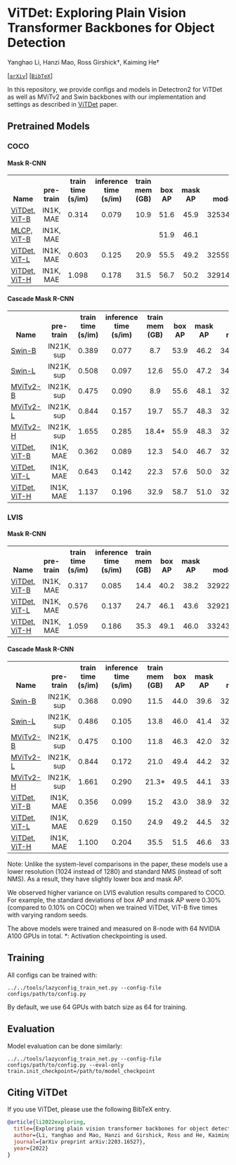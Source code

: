 # ViTDet: Exploring Plain Vision Transformer Backbones for Object Detection

Yanghao Li, Hanzi Mao, Ross Girshick†, Kaiming He†

[[`arXiv`](https://arxiv.org/abs/2203.16527)] [[`BibTeX`](#CitingViTDet)]

In this repository, we provide configs and models in Detectron2 for ViTDet as well as MViTv2 and Swin backbones with our implementation and settings as described in [ViTDet](https://arxiv.org/abs/2203.16527) paper.


## Pretrained Models

### COCO

#### Mask R-CNN

<table><tbody>
<!-- START TABLE -->
<!-- TABLE HEADER -->
<th valign="bottom">Name</th>
<th valign="bottom">pre-train</th>
<th valign="bottom">train<br/>time<br/>(s/im)</th>
<th valign="bottom">inference<br/>time<br/>(s/im)</th>
<th valign="bottom">train<br/>mem<br/>(GB)</th>
<th valign="bottom">box<br/>AP</th>
<th valign="bottom">mask<br/>AP</th>
<th valign="bottom">model id</th>
<th valign="bottom">download</th>
<!-- TABLE BODY -->
<!-- ROW: mask_rcnn_vitdet_b_100ep -->
 <tr><td align="left"><a href="configs/COCO/mask_rcnn_vitdet_b_100ep.py">ViTDet, ViT-B</a></td>
<td align="center">IN1K, MAE</td>
<td align="center">0.314</td>
<td align="center">0.079</td>
<td align="center">10.9</td>
<td align="center">51.6</td>
<td align="center">45.9</td>
<td align="center">325346929</td>
<td align="center"><a href="https://dl.fbaipublicfiles.com/detectron2/ViTDet/COCO/mask_rcnn_vitdet_b/f325346929/model_final_61ccd1.pkl">model</a></td>
</tr>
 <!-- ROW: mask_rcnn_vitdet_b_100ep -->
 <tr><td align="left"><a href="">MLCP, ViT-B</a></td>
<td align="center">IN1K, MAE</td>
<td align="center"></td>
<td align="center"></td>
<td align="center"></td>
<td align="center">51.9</td>
<td align="center">46.1</td>
<td align="center"></td>
<td align="center"><a href="">model</a></td>
</tr>
<!-- ROW: mask_rcnn_vitdet_l_100ep -->
 <tr><td align="left"><a href="configs/COCO/mask_rcnn_vitdet_l_100ep.py">ViTDet, ViT-L</a></td>
<td align="center">IN1K, MAE</td>
<td align="center">0.603</td>
<td align="center">0.125</td>
<td align="center">20.9</td>
<td align="center">55.5</td>
<td align="center">49.2</td>
<td align="center">325599698</td>
<td align="center"><a href="https://dl.fbaipublicfiles.com/detectron2/ViTDet/COCO/mask_rcnn_vitdet_l/f325599698/model_final_6146ed.pkl">model</a></td>
</tr>
<!-- ROW: mask_rcnn_vitdet_b_75ep -->
 <tr><td align="left"><a href="configs/COCO/mask_rcnn_vitdet_h_75ep.py">ViTDet, ViT-H</a></td>
<td align="center">IN1K, MAE</td>
<td align="center">1.098</td>
<td align="center">0.178</td>
<td align="center">31.5</td>
<td align="center">56.7</td>
<td align="center">50.2</td>
<td align="center">329145471</td>
<td align="center"><a href="https://dl.fbaipublicfiles.com/detectron2/ViTDet/COCO/mask_rcnn_vitdet_h/f329145471/model_final_7224f1.pkl">model</a></td>
</tr>
</tbody></table>

#### Cascade Mask R-CNN

<table><tbody>
<!-- START TABLE -->
<!-- TABLE HEADER -->
<th valign="bottom">Name</th>
<th valign="bottom">pre-train</th>
<th valign="bottom">train<br/>time<br/>(s/im)</th>
<th valign="bottom">inference<br/>time<br/>(s/im)</th>
<th valign="bottom">train<br/>mem<br/>(GB)</th>
<th valign="bottom">box<br/>AP</th>
<th valign="bottom">mask<br/>AP</th>
<th valign="bottom">model id</th>
<th valign="bottom">download</th>
<!-- TABLE BODY -->
<!-- ROW: cascade_mask_rcnn_swin_b_in21k_50ep -->
 <tr><td align="left"><a href="configs/COCO/cascade_mask_rcnn_swin_b_in21k_50ep.py">Swin-B</a></td>
<td align="center">IN21K, sup</td>
<td align="center">0.389</td>
<td align="center">0.077</td>
<td align="center">8.7</td>
<td align="center">53.9</td>
<td align="center">46.2</td>
<td align="center">342979038</td>
<td align="center"><a href="https://dl.fbaipublicfiles.com/detectron2/ViTDet/COCO/cascade_mask_rcnn_swin_b_in21k/f342979038/model_final_246a82.pkl">model</a></td>
</tr>
<!-- ROW: cascade_mask_rcnn_swin_l_in21k_50ep -->
 <tr><td align="left"><a href="configs/COCO/cascade_mask_rcnn_swin_l_in21k_50ep.py">Swin-L</a></td>
<td align="center">IN21K, sup</td>
<td align="center">0.508</td>
<td align="center">0.097</td>
<td align="center">12.6</td>
<td align="center">55.0</td>
<td align="center">47.2</td>
<td align="center">342979186</td>
<td align="center"><a href="https://dl.fbaipublicfiles.com/detectron2/ViTDet/COCO/cascade_mask_rcnn_swin_l_in21k/f342979186/model_final_7c897e.pkl">model</a></td>
</tr>
<!-- ROW: cascade_mask_rcnn_mvitv2_b_in21k_100ep -->
 <tr><td align="left"><a href="configs/COCO/cascade_mask_rcnn_mvitv2_b_in21k_100ep.py">MViTv2-B</a></td>
<td align="center">IN21K, sup</td>
<td align="center">0.475</td>
<td align="center">0.090</td>
<td align="center">8.9</td>
<td align="center">55.6</td>
<td align="center">48.1</td>
<td align="center">325820315</td>
<td align="center"><a href="https://dl.fbaipublicfiles.com/detectron2/ViTDet/COCO/cascade_mask_rcnn_mvitv2_b_in21k/f325820315/model_final_8c3da3.pkl">model</a></td>
</tr>
</tr>
<!-- ROW: cascade_mask_rcnn_mvitv2_l_in21k_50ep -->
 <tr><td align="left"><a href="configs/COCO/cascade_mask_rcnn_mvitv2_l_in21k_50ep.py">MViTv2-L</a></td>
<td align="center">IN21K, sup</td>
<td align="center">0.844</td>
<td align="center">0.157</td>
<td align="center">19.7</td>
<td align="center">55.7</td>
<td align="center">48.3</td>
<td align="center">325607715</td>
<td align="center"><a href="https://dl.fbaipublicfiles.com/detectron2/ViTDet/COCO/cascade_mask_rcnn_mvitv2_l_in21k/f325607715/model_final_2141b0.pkl">model</a></td>
</tr>
</tr>
<!-- ROW: cascade_mask_rcnn_mvitv2_h_in21k_36ep -->
 <tr><td align="left"><a href="configs/COCO/cascade_mask_rcnn_mvitv2_h_in21k_36ep.py">MViTv2-H</a></td>
<td align="center">IN21K, sup</td>
<td align="center">1.655</td>
<td align="center">0.285</td>
<td align="center">18.4*</td>
<td align="center">55.9</td>
<td align="center">48.3</td>
<td align="center">326187358</td>
<td align="center"><a href="https://dl.fbaipublicfiles.com/detectron2/ViTDet/COCO/cascade_mask_rcnn_mvitv2_h_in21k/f326187358/model_final_2234d7.pkl">model</a></td>
</tr>
<!-- ROW: cascade_mask_rcnn_vitdet_b_100ep -->
 <tr><td align="left"><a href="configs/COCO/cascade_mask_rcnn_vitdet_b_100ep.py">ViTDet, ViT-B</a></td>
<td align="center">IN1K, MAE</td>
<td align="center">0.362</td>
<td align="center">0.089</td>
<td align="center">12.3</td>
<td align="center">54.0</td>
<td align="center">46.7</td>
<td align="center">325358525</td>
<td align="center"><a href="https://dl.fbaipublicfiles.com/detectron2/ViTDet/COCO/cascade_mask_rcnn_vitdet_b/f325358525/model_final_435fa9.pkl">model</a></td>
</tr>
<!-- ROW: cascade_mask_rcnn_vitdet_l_100ep -->
 <tr><td align="left"><a href="configs/COCO/cascade_mask_rcnn_vitdet_l_100ep.py">ViTDet, ViT-L</a></td>
<td align="center">IN1K, MAE</td>
<td align="center">0.643</td>
<td align="center">0.142</td>
<td align="center">22.3</td>
<td align="center">57.6</td>
<td align="center">50.0</td>
<td align="center">328021305</td>
<td align="center"><a href="https://dl.fbaipublicfiles.com/detectron2/ViTDet/COCO/cascade_mask_rcnn_vitdet_l/f328021305/model_final_1a9f28.pkl">model</a></td>
</tr>
<!-- ROW: cascade_mask_rcnn_vitdet_h_75ep -->
 <tr><td align="left"><a href="configs/COCO/cascade_mask_rcnn_vitdet_h_75ep.py">ViTDet, ViT-H</a></td>
<td align="center">IN1K, MAE</td>
<td align="center">1.137</td>
<td align="center">0.196</td>
<td align="center">32.9</td>
<td align="center">58.7</td>
<td align="center">51.0</td>
<td align="center">328730692</td>
<td align="center"><a href="https://dl.fbaipublicfiles.com/detectron2/ViTDet/COCO/cascade_mask_rcnn_vitdet_h/f328730692/model_final_f05665.pkl">model</a></td>
</tr>
</tbody></table>


### LVIS

#### Mask R-CNN

<table><tbody>
<!-- START TABLE -->
<!-- TABLE HEADER -->
<th valign="bottom">Name</th>
<th valign="bottom">pre-train</th>
<th valign="bottom">train<br/>time<br/>(s/im)</th>
<th valign="bottom">inference<br/>time<br/>(s/im)</th>
<th valign="bottom">train<br/>mem<br/>(GB)</th>
<th valign="bottom">box<br/>AP</th>
<th valign="bottom">mask<br/>AP</th>
<th valign="bottom">model id</th>
<th valign="bottom">download</th>
<!-- TABLE BODY -->
<!-- ROW: mask_rcnn_vitdet_b_100ep -->
 <tr><td align="left"><a href="configs/LVIS/mask_rcnn_vitdet_b_100ep.py">ViTDet, ViT-B</a></td>
<td align="center">IN1K, MAE</td>
<td align="center">0.317</td>
<td align="center">0.085</td>
<td align="center">14.4</td>
<td align="center">40.2</td>
<td align="center">38.2</td>
<td align="center">329225748</td>
<td align="center"><a href="https://dl.fbaipublicfiles.com/detectron2/ViTDet/LVIS/mask_rcnn_vitdet_b/329225748/model_final_5251c5.pkl">model</a></td>
</tr>
<!-- ROW: mask_rcnn_vitdet_l_100ep -->
 <tr><td align="left"><a href="configs/LVIS/mask_rcnn_vitdet_l_100ep.py">ViTDet, ViT-L</a></td>
<td align="center">IN1K, MAE</td>
<td align="center">0.576</td>
<td align="center">0.137</td>
<td align="center">24.7</td>
<td align="center">46.1</td>
<td align="center">43.6</td>
<td align="center">329211570</td>
<td align="center"><a href="https://dl.fbaipublicfiles.com/detectron2/ViTDet/LVIS/mask_rcnn_vitdet_l/329211570/model_final_021b3a.pkl">model</a></td>
</tr>
<!-- ROW: mask_rcnn_vitdet_b_75ep -->
 <tr><td align="left"><a href="configs/LVIS/mask_rcnn_vitdet_h_100ep.py">ViTDet, ViT-H</a></td>
<td align="center">IN1K, MAE</td>
<td align="center">1.059</td>
<td align="center">0.186</td>
<td align="center">35.3</td>
<td align="center">49.1</td>
<td align="center">46.0</td>
<td align="center">332434656</td>
<td align="center"><a href="https://dl.fbaipublicfiles.com/detectron2/ViTDet/LVIS/mask_rcnn_vitdet_h/332434656/model_final_866730.pkl">model</a></td>
</tr>
</tbody></table>

#### Cascade Mask R-CNN

<table><tbody>
<!-- START TABLE -->
<!-- TABLE HEADER -->
<th valign="bottom">Name</th>
<th valign="bottom">pre-train</th>
<th valign="bottom">train<br/>time<br/>(s/im)</th>
<th valign="bottom">inference<br/>time<br/>(s/im)</th>
<th valign="bottom">train<br/>mem<br/>(GB)</th>
<th valign="bottom">box<br/>AP</th>
<th valign="bottom">mask<br/>AP</th>
<th valign="bottom">model id</th>
<th valign="bottom">download</th>
<!-- TABLE BODY -->
<!-- ROW: cascade_mask_rcnn_swin_b_in21k_50ep -->
 <tr><td align="left"><a href="configs/LVIS/cascade_mask_rcnn_swin_b_in21k_50ep.py">Swin-B</a></td>
<td align="center">IN21K, sup</td>
<td align="center">0.368</td>
<td align="center">0.090</td>
<td align="center">11.5</td>
<td align="center">44.0</td>
<td align="center">39.6</td>
<td align="center">329222304</td>
<td align="center"><a href="https://dl.fbaipublicfiles.com/detectron2/ViTDet/LVIS/cascade_mask_rcnn_swin_b_in21k/329222304/model_final_a3a348.pkl">model</a></td>
</tr>
<!-- ROW: cascade_mask_rcnn_swin_l_in21k_50ep -->
 <tr><td align="left"><a href="configs/LVIS/cascade_mask_rcnn_swin_l_in21k_50ep.py">Swin-L</a></td>
<td align="center">IN21K, sup</td>
<td align="center">0.486</td>
<td align="center">0.105</td>
<td align="center">13.8</td>
<td align="center">46.0</td>
<td align="center">41.4</td>
<td align="center">329222724</td>
<td align="center"><a href="https://dl.fbaipublicfiles.com/detectron2/ViTDet/LVIS/cascade_mask_rcnn_swin_l_in21k/329222724/model_final_2b94db.pkl">model</a></td>
</tr>
<!-- ROW: cascade_mask_rcnn_mvitv2_b_in21k_100ep -->
 <tr><td align="left"><a href="configs/LVIS/cascade_mask_rcnn_mvitv2_b_in21k_100ep.py">MViTv2-B</a></td>
<td align="center">IN21K, sup</td>
<td align="center">0.475</td>
<td align="center">0.100</td>
<td align="center">11.8</td>
<td align="center">46.3</td>
<td align="center">42.0</td>
<td align="center">329477206</td>
<td align="center"><a href="https://dl.fbaipublicfiles.com/detectron2/ViTDet/LVIS/cascade_mask_rcnn_mvitv2_b_in21k/329477206/model_final_a00567.pkl">model</a></td>
</tr>
</tr>
<!-- ROW: cascade_mask_rcnn_mvitv2_l_in21k_50ep -->
 <tr><td align="left"><a href="configs/LVIS/cascade_mask_rcnn_mvitv2_l_in21k_50ep.py">MViTv2-L</a></td>
<td align="center">IN21K, sup</td>
<td align="center">0.844</td>
<td align="center">0.172</td>
<td align="center">21.0</td>
<td align="center">49.4</td>
<td align="center">44.2</td>
<td align="center">329661552</td>
<td align="center"><a href="https://dl.fbaipublicfiles.com/detectron2/ViTDet/LVIS/cascade_mask_rcnn_mvitv2_l_in21k/329661552/model_final_7838a5.pkl">model</a></td>
</tr>
</tr>
<!-- ROW: cascade_mask_rcnn_mvitv2_h_in21k_36ep -->
 <tr><td align="left"><a href="configs/LVIS/cascade_mask_rcnn_mvitv2_h_in21k_50ep.py">MViTv2-H</a></td>
<td align="center">IN21K, sup</td>
<td align="center">1.661</td>
<td align="center">0.290</td>
<td align="center">21.3*</td>
<td align="center">49.5</td>
<td align="center">44.1</td>
<td align="center">330445165</td>
<td align="center"><a href="https://dl.fbaipublicfiles.com/detectron2/ViTDet/LVIS/cascade_mask_rcnn_mvitv2_h_in21k/330445165/model_final_ad4220.pkl">model</a></td>
</tr>
<!-- ROW: cascade_mask_rcnn_vitdet_b_100ep -->
 <tr><td align="left"><a href="configs/LVIS/cascade_mask_rcnn_vitdet_b_100ep.py">ViTDet, ViT-B</a></td>
<td align="center">IN1K, MAE</td>
<td align="center">0.356</td>
<td align="center">0.099</td>
<td align="center">15.2</td>
<td align="center">43.0</td>
<td align="center">38.9</td>
<td align="center">329226874</td>
<td align="center"><a href="https://dl.fbaipublicfiles.com/detectron2/ViTDet/LVIS/cascade_mask_rcnn_vitdet_b/329226874/model_final_df306f.pkl">model</a></td>
</tr>
<!-- ROW: cascade_mask_rcnn_vitdet_l_100ep -->
 <tr><td align="left"><a href="configs/LVIS/cascade_mask_rcnn_vitdet_l_100ep.py">ViTDet, ViT-L</a></td>
<td align="center">IN1K, MAE</td>
<td align="center">0.629</td>
<td align="center">0.150</td>
<td align="center">24.9</td>
<td align="center">49.2</td>
<td align="center">44.5</td>
<td align="center">329042206</td>
<td align="center"><a href="https://dl.fbaipublicfiles.com/detectron2/ViTDet/LVIS/cascade_mask_rcnn_vitdet_l/329042206/model_final_3e81c2.pkl">model</a></td>
</tr>
<!-- ROW: cascade_mask_rcnn_vitdet_h_75ep -->
 <tr><td align="left"><a href="configs/LVIS/cascade_mask_rcnn_vitdet_h_100ep.py">ViTDet, ViT-H</a></td>
<td align="center">IN1K, MAE</td>
<td align="center">1.100</td>
<td align="center">0.204</td>
<td align="center">35.5</td>
<td align="center">51.5</td>
<td align="center">46.6</td>
<td align="center">332552778</td>
<td align="center"><a href="https://dl.fbaipublicfiles.com/detectron2/ViTDet/LVIS/cascade_mask_rcnn_vitdet_h/332552778/model_final_11bbb7.pkl">model</a></td>
</tr>
</tbody></table>

Note: Unlike the system-level comparisons in the paper, these models use a lower resolution (1024 instead of 1280) and standard NMS (instead of soft NMS). As a result, they have slightly lower box and mask AP.

We observed higher variance on LVIS evalution results compared to COCO. For example, the standard deviations of box AP and mask AP were 0.30% (compared to 0.10% on COCO) when we trained ViTDet, ViT-B five times with varying random seeds.

The above models were trained and measured on 8-node with 64 NVIDIA A100 GPUs in total. *: Activation checkpointing is used.


## Training
All configs can be trained with:

```
../../tools/lazyconfig_train_net.py --config-file configs/path/to/config.py
```
By default, we use 64 GPUs with batch size as 64 for training.

## Evaluation
Model evaluation can be done similarly:
```
../../tools/lazyconfig_train_net.py --config-file configs/path/to/config.py --eval-only train.init_checkpoint=/path/to/model_checkpoint
```


## <a name="CitingViTDet"></a>Citing ViTDet

If you use ViTDet, please use the following BibTeX entry.

```BibTeX
@article{li2022exploring,
  title={Exploring plain vision transformer backbones for object detection},
  author={Li, Yanghao and Mao, Hanzi and Girshick, Ross and He, Kaiming},
  journal={arXiv preprint arXiv:2203.16527},
  year={2022}
}
```
